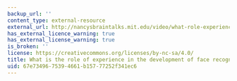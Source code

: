 ```yaml
---
backup_url: ''
content_type: external-resource
external_url: http://nancysbraintalks.mit.edu/video/what-role-experience-development-face-recognition
has_external_licence_warning: true
has_external_license_warning: true
is_broken: ''
license: https://creativecommons.org/licenses/by-nc-sa/4.0/
title: What is the role of experience in the development of face recognition?
uid: 67e73496-7539-4661-b157-77252f341ec6
---
```

